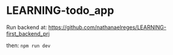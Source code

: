 # LEARNING-todo_app

Run backend at: https://github.com/nathanaelreges/LEARNING-first_backend_prj

then: `npm run dev`
